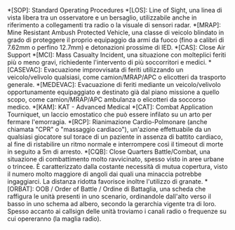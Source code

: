 *[SOP]: Standard Operating Procedures
*[LOS]: Line of Sight, una linea di vista libera tra un osservatore e un bersaglio, utilizzabile anche in riferimento a collegamenti tra radio o la visuale di sensori radar.
*[MRAP]: Mine Resistant Ambush Protected Vehicle, una classe di veicolo blindato in grado di proteggere il proprio equipaggio da armi da fuoco (fino a calibri di 7.62mm o perfino 12.7mm) e detonazioni prossime di IED.
*[CAS]: Close Air Support
*[MCI]: Mass Casualty Incident, una situazione con molteplici feriti più o meno gravi, richiedente l'intervento di più soccorritori e medici.
*[CASEVAC]: Evacuazione improvvisata di feriti utilizzando un veicolo/velivolo qualsiasi, come camion/MRAP/APC o elicotteri da trasporto generale.
*[MEDEVAC]: Evacuazione di feriti mediante un veicolo/velivolo opportunamente equipaggiato e destinato già dal piano missione a quello scopo, come camion/MRAP/APC ambulanza o elicotteri da soccorso medico.
*[KAM]: KAT - Advanced Medical
*[CAT]: Combat Application Tourniquet, un laccio emostatico che può essere infilato su un arto per fermare l'emorragia.
*[RCP]: Rianimazione Cardio-Polmonare (anche chiamata "CPR" o "massaggio cardiaco"), un'azione effettuabile da un qualsiasi giocatore sul torace di un paziente in assenza di battito cardiaco, al fine di ristabilire un ritmo normale e interrompere così il timeout di morte in seguito a 5m di arresto.
*[CQB]: Close Quarters Battle/Combat, una situazione di combattimento molto ravvicinato, spesso visto in aree urbane o trincee. È caratterizzato dalla costante necessità di mutua copertura, visto il numero molto maggiore di angoli dai quali una minaccia potrebbe ingaggiarci. La distanza ridotta favorisce inoltre l'utilizzo di granate.
*[ORBAT]: OOB / Order of Battle / Ordine di Battaglia, una scheda che raffigura le unità presenti in uno scenario, ordinandole dall'alto verso il basso in uno schema ad albero, secondo la gerarchia vigente tra di loro. Spesso accanto ai callsign delle unità troviamo i canali radio o frequenze su cui opereranno (la maglia radio).
